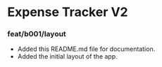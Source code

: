 # Expense Tracker V2

### feat/b001/layout

- Added this README.md file for documentation.
- Added the initial layout of the app.
